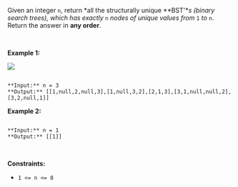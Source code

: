 Given an integer `n`, return *all the structurally unique **BST'**s (binary search trees), which has exactly* `n` *nodes of unique values from* `1` *to* `n`. Return the answer in **any order**.


 


**Example 1:**


![](https://assets.leetcode.com/uploads/2021/01/18/uniquebstn3.jpg)

```

**Input:** n = 3
**Output:** [[1,null,2,null,3],[1,null,3,2],[2,1,3],[3,1,null,null,2],[3,2,null,1]]

```

**Example 2:**



```

**Input:** n = 1
**Output:** [[1]]

```

 


**Constraints:**


* `1 <= n <= 8`


